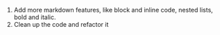 1. Add more markdown features, like block and inline code, nested lists, bold and italic.
2. Clean up the code and refactor it